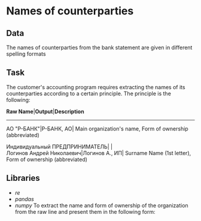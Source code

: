 # Names of counterparties
## Data
The names of counterparties from the bank statement are given in different spelling formats
## Task
The customer's accounting program requires extracting the names of its counterparties according to a certain principle. The principle is the following:

**Raw Name**|**Output**|**Description**
_____________________________________________________________________________
АО "Р-БАНК"|Р-БАНК, АО| Main organization's name, Form of ownership (abbreviated)

Индивидуальный ПРЕДПРИНИМАТЕЛЬ|  |         
Логинов Андрей Николаевич|Логинов А., ИП| Surname Name (1st letter), Form of ownership (abbreviated)
## Libraries
* *re*
* *pandas*
* *numpy*
To extract the name and form of ownership of the organization from the raw line and present them in the following form:
